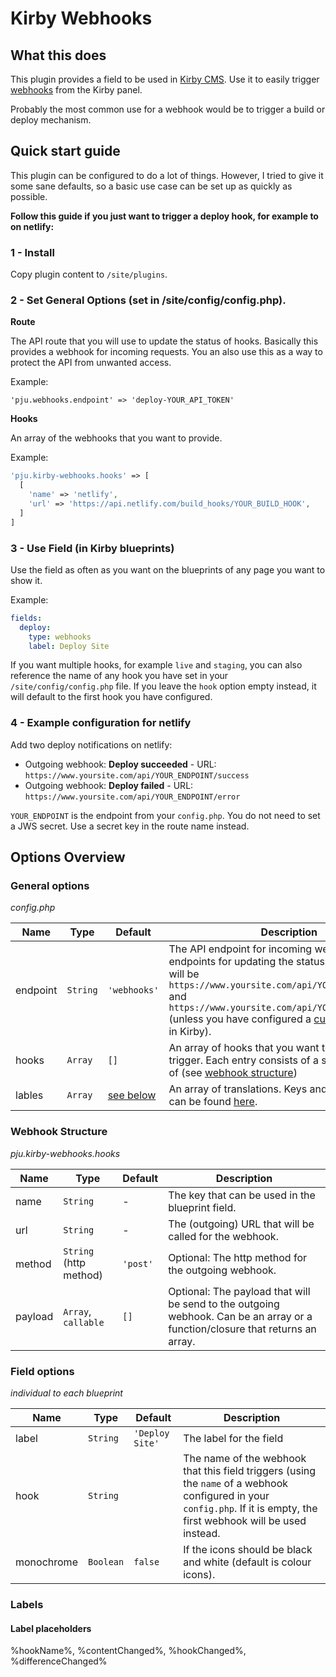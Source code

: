 # Kirby Webhooks

## What this does
This plugin provides a field to be used in [Kirby CMS](https://getkirby.com/). Use it to easily trigger [webhooks](https://en.wikipedia.org/wiki/Webhook) from the Kirby panel.

Probably the most common use for a webhook would be to trigger a build or deploy mechanism.

## Quick start guide

This plugin can be configured to do a lot of things. However, I tried to give it some sane defaults, so a basic use case can be set up as quickly as possible.

**Follow this guide if you just want to trigger a deploy hook, for example to on netlify:**

### 1 - Install

Copy plugin content to ```/site/plugins```.

### 2 - Set General Options (set in /site/config/config.php).

**Route**

The API route that you will use to update the status of hooks. Basically this provides a webhook for incoming requests.
You an also use this as a way to protect the API from unwanted access.

Example:
```
'pju.webhooks.endpoint' => 'deploy-YOUR_API_TOKEN'
```

**Hooks**

An array of the webhooks that you want to provide.

Example:
```php
'pju.kirby-webhooks.hooks' => [
  [
    'name' => 'netlify',
    'url' => 'https://api.netlify.com/build_hooks/YOUR_BUILD_HOOK',
  ]
]
```

### 3 - Use Field (in Kirby blueprints)
 
Use the field as often as you want on the blueprints of any page you want to show it.

Example:
```yml
fields:
  deploy:
    type: webhooks
    label: Deploy Site
```

If you want multiple hooks, for example `live` and `staging`, you can also reference the name of any hook you have set in your ```/site/config/config.php``` file.
If you leave the ```hook``` option empty instead, it will default to the first hook you have configured.

### 4 - Example configuration for netlify

Add two deploy notifications on netlify:

- Outgoing webhook: **Deploy succeeded** - URL: `https://www.yoursite.com/api/YOUR_ENDPOINT/success`
- Outgoing webhook: **Deploy failed** - URL: `https://www.yoursite.com/api/YOUR_ENDPOINT/error`

`YOUR_ENDPOINT` is the endpoint from your `config.php`.
You do not need to set a JWS secret. Use a secret key in the route name instead.


## Options Overview

### General options
*config.php*

Name | Type | Default | Description
--- | --- | --- | ---
endpoint | `String` | `'webhooks'` | The API endpoint for incoming webhooks. The endpoints for updating the status to success/error will be `https://www.yoursite.com/api/YOUR_ROUTE/success` and `https://www.yoursite.com/api/YOUR_ROUTE/error` (unless you have configured a [custom API location](https://getkirby.com/docs/guide/api/introduction#custom-api-location) in Kirby).
hooks | `Array` | `[]` | An array of hooks that you want to be able to trigger. Each entry consists of a structured array of (see [webhook structure](#webhook-structure))
lables | `Array` | [see below]() | An array of translations. Keys and default values can be found [here]().


### Webhook Structure
*pju.kirby-webhooks.hooks*

Name | Type | Default | Description
--- | --- | --- | ---
name | `String` | - | The key that can be used in the blueprint field.
url | `String` | - | The (outgoing) URL that will be called for the webhook.
method | `String` (http method) | `'post'` | Optional: The http method for the outgoing webhook.
payload | `Array`, `callable` | `[]` | Optional: The payload that will be send to the outgoing webhook. Can be an array or a function/closure that returns an array.


### Field options
*individual to each blueprint*

Name | Type | Default | Description
--- | --- | --- | ---
label | `String` | `'Deploy Site'` | The label for the field
hook | `String` |  | The name of the webhook that this field triggers (using the `name` of a webhook configured in your `config.php`. If it is empty, the first webhook will be used instead.
monochrome | `Boolean` | `false` | If the icons should be black and white (default is colour icons).


### Labels

#### Label placeholders

%hookName%, %contentChanged%, %hookChanged%, %differenceChanged%

